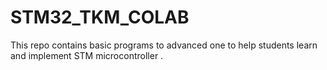 # STM32_TKM_COLAB
This repo contains basic programs to advanced one to help students learn and implement STM microcontroller .
